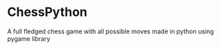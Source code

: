 # ChessPython
A full fledged chess game with all possible moves made in python using pygame library
